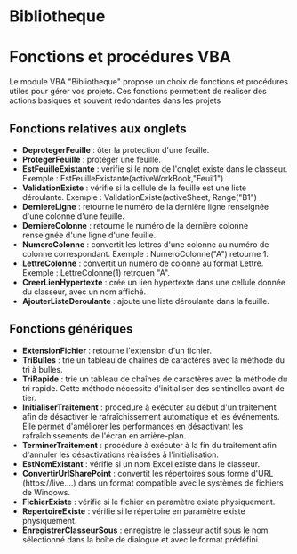 # Bibliotheque
<h1>Fonctions et procédures VBA</h1>
<p>Le module VBA "Bibliotheque" propose un choix de fonctions et procédures utiles pour gérer vos projets. Ces fonctions permettent de réaliser des actions basiques et souvent redondantes dans les projets</p>
<h2>Fonctions relatives aux onglets</h2>
<ul>
 <li><strong>DeprotegerFeuille</strong> : ôter la protection d'une feuille.</li>
 <li><strong>ProtegerFeuille</strong> : protéger une feuille.</li>
 <li><strong>EstFeuilleExistante</strong> : vérifie si le nom de l'onglet existe dans le classeur. Exemple : EstFeuilleExistante(activeWorkBook,"Feuil1")</li>
 <li><strong>ValidationExiste</strong> : vérifie si la cellule de la feuille est une liste déroulante. Exemple : ValidationExiste(activeSheet, Range("B1")</li>
 <li><strong>DerniereLigne</strong> : retourne le numéro de la dernière ligne renseignée d'une colonne d'une feuille.</li>
 <li><strong>DerniereColonne</strong> : retourne le numéro de la dernière colonne renseignée d'une ligne d'une feuille.</li>
 <li><strong>NumeroColonne</strong> : convertit les lettres d'une colonne au numéro de colonne correspondant. Exemple : NumeroColonne("A") retourne 1.</li>
 <li><strong>LettreColonne</strong> : convertit un numéro de colonne au format Lettre. Exemple : LettreColonne(1) retrouen "A".</li>
 <li><strong>CreerLienHypertexte</strong> : crée un lien hypertexte dans une cellule donnée du classeur, avec un nom affiché.</strong></li>
 <li><strong>AjouterListeDeroulante</strong> : ajoute une liste déroulante dans la feuille.</li>
</ul>
<h2>Fonctions génériques</h2>
<ul>
 <li><strong>ExtensionFichier</strong> : retourne l'extension d'un fichier.</li>
 <li><strong>TriBulles</strong> : trie un tableau de chaînes de caractères avec la méthode du tri à bulles.</li>
 <li><strong>TriRapide</strong> : trie un tableau de chaînes de caractères avec la méthode du tri rapide. Cette méthode nécessite d'initialiser des sentinelles avant de tier.</li>
 <li><strong>InitialiserTraitement</strong> : procédure à exécuter au début d'un traitement afin de désactiver le rafraîchissement automatique et les événements. Elle permet d'améliorer les performances en désactivant les rafraîchissements de l'écran en arrière-plan.</li>
 <li><strong>TerminerTraitement</strong> : procédure à exécuter à la fin du traitement afin d'annuler les désactivations réalisées à l'initialisation.</li>
 <li><strong>EstNomExistant</strong> : vérifie si un nom Excel existe dans le classeur.</li>
 <li><strong>ConvertirUrlSharePoint</strong> : convertit les répertoires sous forme d'URL (https://live....) dans un format compatible avec le systèmes de fichiers de Windows.</li> 
 <li><strong>FichierExiste</strong> : vérifie si le fichier en paramètre existe physiquement.</li>
 <li><strong>RepertoireExiste</strong> : vérifie si le répertoire en paramètre existe physiquement.</li>
 <li><strong>EnregistrerClasseurSous</strong> : enregistre le classeur actif sous le nom sélectionné dans la boîte de dialogue et avec le format prédéfini.</li>
</ul>
